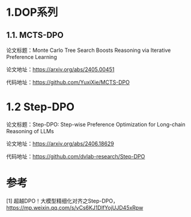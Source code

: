 # 1.DOP系列
## 1.1. MCTS-DPO
论文标题：Monte Carlo Tree Search Boosts Reasoning via Iterative Preference Learning

论文地址：https://arxiv.org/abs/2405.00451

代码地址：https://github.com/YuxiXie/MCTS-DPO

# 1.2 Step-DPO
论文标题：Step-DPO: Step-wise Preference Optimization for Long-chain Reasoning of LLMs

论文地址：https://arxiv.org/abs/2406.18629

代码地址：https://github.com/dvlab-research/Step-DPO

# 参考

[1] 超越DPO！大模型精细化对齐之Step-DPO，https://mp.weixin.qq.com/s/vCs6KJ1DlfYojUJD45xRpw